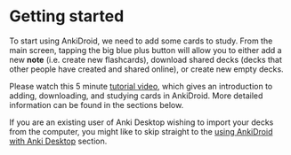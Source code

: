 # Getting started

To start using AnkiDroid, we need to add some cards to study. From the main screen, tapping the big blue plus button will allow you to either add a new **note** (i.e. create new flashcards), download shared decks (decks that other people have created and shared online), or create new empty decks.

Please watch this 5 minute [tutorial video](https://www.youtube.com/watch?v=F2K1gOSdIZA), which gives an introduction to adding, downloading, and studying cards in AnkiDroid. More detailed information can be found in the sections below.

If you are an existing user of Anki Desktop wishing to import your decks from the computer, you might like to skip straight to the [using AnkiDroid with Anki Desktop](anki-desktop.md#using-anki-desktop-with-ankidroid) section.
